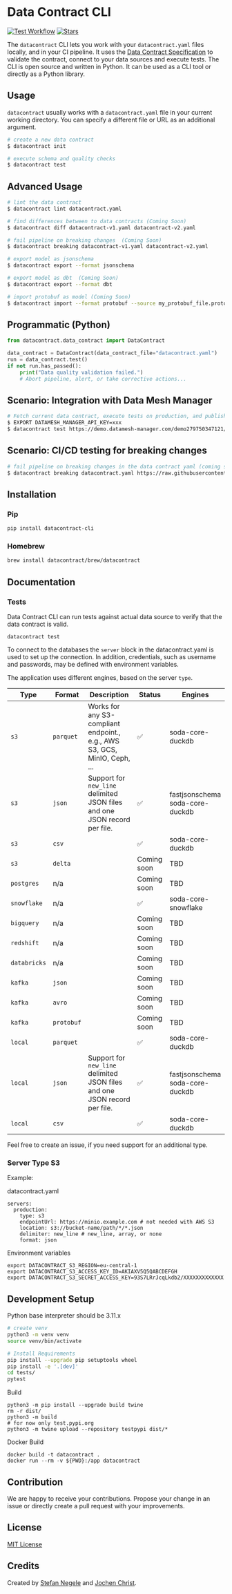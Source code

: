 # Data Contract CLI

<p>
  <a href="https://github.com/datacontract/cli/actions/workflows/ci.yaml?query=branch%3Amain">
    <img alt="Test Workflow" src="https://img.shields.io/github/actions/workflow/status/datacontract/cli/ci.yaml?branch=main"></a>
  <a href="https://img.shields.io/github/stars/datacontract/cli">
    <img alt="Stars" src="https://img.shields.io/github/stars/datacontract/cli" /></a>
</p>

The `datacontract` CLI lets you work with your `datacontract.yaml` files locally, and in your CI pipeline. It uses the [Data Contract Specification](https://datacontract.com/) to validate the contract, connect to your data sources and execute tests. The CLI is open source and written in Python. It can be used as a CLI tool or directly as a Python library.


## Usage

`datacontract` usually works with a `datacontract.yaml` file in your current working directory. You can specify a different file or URL as an additional argument.

```bash
# create a new data contract
$ datacontract init

# execute schema and quality checks
$ datacontract test
```

## Advanced Usage
```bash
# lint the data contract
$ datacontract lint datacontract.yaml

# find differences between to data contracts (Coming Soon)
$ datacontract diff datacontract-v1.yaml datacontract-v2.yaml

# fail pipeline on breaking changes  (Coming Soon)
$ datacontract breaking datacontract-v1.yaml datacontract-v2.yaml

# export model as jsonschema
$ datacontract export --format jsonschema

# export model as dbt  (Coming Soon)
$ datacontract export --format dbt

# import protobuf as model (Coming Soon)
$ datacontract import --format protobuf --source my_protobuf_file.proto
```

## Programmatic (Python)
```python
from datacontract.data_contract import DataContract

data_contract = DataContract(data_contract_file="datacontract.yaml")
run = data_contract.test()
if not run.has_passed():
    print("Data quality validation failed.")
    # Abort pipeline, alert, or take corrective actions...
```

## Scenario: Integration with Data Mesh Manager
```bash
# Fetch current data contract, execute tests on production, and publish result to data mesh manager
$ EXPORT DATAMESH_MANAGER_API_KEY=xxx
$ datacontract test https://demo.datamesh-manager.com/demo279750347121/datacontracts/4df9d6ee-e55d-4088-9598-b635b2fdcbbc/datacontract.yaml --server production --publish
```

## Scenario: CI/CD testing for breaking changes
```bash
# fail pipeline on breaking changes in the data contract yaml (coming soon)
$ datacontract breaking datacontract.yaml https://raw.githubusercontent.com/datacontract/cli/main/examples/my-data-contract-id_v0.0.1.yaml
```


## Installation

### Pip
```bash
pip install datacontract-cli
```


### Homebrew
```bash
brew install datacontract/brew/datacontract
```

## Documentation

### Tests

Data Contract CLI can run tests against actual data source to verify that the data contract is valid.

```datacontract test```

To connect to the databases the `server` block in the datacontract.yaml is used to set up the connection. In addition, credentials, such as username and passwords, may be defined with environment variables.

The application uses different engines, based on the server `type`.

| Type         | Format     | Description                                                               | Status      | Engines                             |
|--------------|------------|---------------------------------------------------------------------------|-------------|-------------------------------------|
| `s3`         | `parquet`  | Works for any S3-compliant endpoint., e.g., AWS S3, GCS, MinIO, Ceph, ... | ✅           | soda-core-duckdb                    |
| `s3`         | `json`     | Support for `new_line` delimited JSON files and one JSON record per file. | ✅           | fastjsonschema<br> soda-core-duckdb |
| `s3`         | `csv`      |                                                                           | ✅           | soda-core-duckdb                    |
| `s3`         | `delta`    |                                                                           | Coming soon | TBD                                 |
| `postgres`   | n/a        |                                                                           | Coming soon | TBD                                 |
| `snowflake`  | n/a        |                                                                           | ✅ | soda-core-snowflake                 |
| `bigquery`   | n/a        |                                                                           | Coming soon | TBD                                 |
| `redshift`   | n/a        |                                                                           | Coming soon | TBD                                 |
| `databricks` | n/a        |                                                                           | Coming soon | TBD                                 |
| `kafka`      | `json`     |                                                                           | Coming soon | TBD                                 |
| `kafka`      | `avro`     |                                                                           | Coming soon | TBD                                 |
| `kafka`      | `protobuf` |                                                                           | Coming soon | TBD                                 |
| `local`      | `parquet`  |                                                                           | ✅           | soda-core-duckdb                    |
| `local`      | `json`     | Support for `new_line` delimited JSON files and one JSON record per file. | ✅           | fastjsonschema<br> soda-core-duckdb |
| `local`      | `csv`      |                                                                           | ✅           | soda-core-duckdb                    |

Feel free to create an issue, if you need support for an additional type.

### Server Type S3

Example:

datacontract.yaml
```
servers:
  production:
    type: s3
    endpointUrl: https://minio.example.com # not needed with AWS S3
    location: s3://bucket-name/path/*/*.json
    delimiter: new_line # new_line, array, or none
    format: json
```

Environment variables
```
export DATACONTRACT_S3_REGION=eu-central-1
export DATACONTRACT_S3_ACCESS_KEY_ID=AKIAXV5Q5QABCDEFGH
export DATACONTRACT_S3_SECRET_ACCESS_KEY=93S7LRrJcqLkdb2/XXXXXXXXXXXXX
```


## Development Setup

Python base interpreter should be 3.11.x

```bash
# create venv
python3 -m venv venv
source venv/bin/activate

# Install Requirements
pip install --upgrade pip setuptools wheel
pip install -e '.[dev]'
cd tests/
pytest
```

Build

```
python3 -m pip install --upgrade build twine
rm -r dist/
python3 -m build
# for now only test.pypi.org
python3 -m twine upload --repository testpypi dist/*
```

Docker Build

```
docker build -t datacontract .
docker run --rm -v ${PWD}:/app datacontract
```

## Contribution

We are happy to receive your contributions. Propose your change in an issue or directly create a pull request with your improvements.

## License

[MIT License](LICENSE)

## Credits

Created by [Stefan Negele](https://www.linkedin.com/in/stefan-negele-573153112/) and [Jochen Christ](https://www.linkedin.com/in/jochenchrist/).
